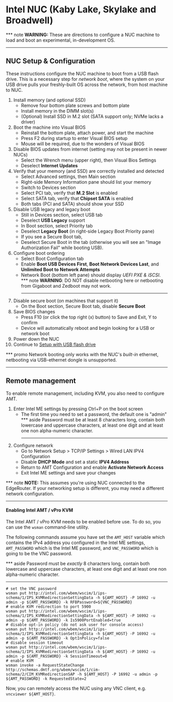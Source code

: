 # Intel NUC (Kaby Lake, Skylake and Broadwell)

*** note
__WARNING:__ These are directions to configure a NUC machine to load and
boot an experimental, in-development OS.
***

## NUC Setup & Configuration

These instructions configure the NUC machine to boot from a USB flash drive.
This is a necessary step for _network boot_, where the system on your USB
drive pulls your freshly-built OS across the network, from host machine to NUC.

1. Install memory (and optional SSD)
    + Remove four bottom plate screws and bottom plate
    + Install memory in the DIMM slot(s)
    + (Optional) Install SSD in M.2 slot (SATA support only; NVMe lacks a driver)
1. Boot the machine into Visual BIOS
    + Reinstall the bottom plate, attach power, and start the machine
    + Press F2 during startup to enter Visual BIOS setup
    + Mouse will be required, due to the wonders of Visual BIOS
1. Disable BIOS updates from internet (setting may not be present in newer NUCs)
    + Select the Wrench menu (upper right), then Visual Bios Settings
    + Deselect __Internet Updates__
1. Verify that your memory (and SSD) are correctly installed and detected
    + Select Advanced settings, then Main section
    + Right-side Memory Information pane should list your memory
    + Switch to Devices section
    + Select PCI tab, verify that __M.2 Slot__ is enabled
    + Select SATA tab, verify that __Chipset SATA__ is enabled
    + Both tabs (PCI and SATA) should show your SSD
1. Disable USB legacy and legacy boot
    + Still in Devices section, select USB tab
    + Deselect __USB Legacy__ support
    + In Boot section, select Priority tab
    + Deselect __Legacy Boot__ (in right-side Legacy Boot Priority pane)
    + If you see a Secure Boot tab,
    + Deselect Secure Boot in the tab (otherwise you will see an "Image
      Authorization Fail" while booting USB).
1. Configure boot ordering
    + Select Boot Configuration tab
    + Enable __Boot USB Devices First__, __Boot Network Devices Last__, and
     __Unlimited Boot to Network Attempts__
    + Network Boot (bottom left pane) should display _UEFI PXE & iSCSI_.
      *** note
      __WARNING__: DO NOT disable netbooting here or netbooting from Gigaboot and
      Zedboot may not work.
      ***
1. Disable secure boot (on machines that support it)
     + On the Boot section, Secure Boot tab, disable __Secure Boot__
1. Save BIOS changes
     + Press F10 (or click the top right (x) button) to Save and Exit, Y to confirm
     + Device will automatically reboot and begin looking for a USB or network boot
1. Power down the NUC
1. Continue to [Setup with USB flash drive](usb_setup.md)

*** promo
Network booting only works with the NUC's *built-in* ethernet, netbooting via
USB-ethernet dongle is unsupported.
***

## Remote management

To enable remote management, including KVM, you also need to configure
AMT.

1. Enter Intel ME settings by pressing Ctrl+P on the boot screen
    + The first time you need to set a password, the default one is "admin"
      *** aside
      Password must be at least 8 characters long, contain both lowercase and
      uppercase characters, at least one digit and at least one non alpha-numeric
      character.
      ***
1. Configure network
    + Go to Network Setup > TCP/IP Settings > Wired LAN IPV4 Configuration
    + Disable __DHCP Mode__ and set a static __IPV4 Address__
    + Return to AMT Configuration and enable __Activate Network Access__
    + Exit Intel ME settings and save your changes

*** note
__NOTE:__ This assumes you're using NUC connected to the EdgeRouter. If
your networking setup is different, you may need a different network
configuration.
***

#### Enabling Intel AMT / vPro KVM

The Intel AMT / vPro KVM needs to be enabled before use. To do so, you
can use the `wsman` command-line utility.

The following commands assume you have set the `AMT_HOST` variable which
contains the IPv4 address you configured in the Intel ME settings,
`AMT_PASSWORD` which is the Intel ME password, and `VNC_PASSWORD` which
is going to be the VNC password.

*** aside
Password must be _exactly_ 8 characters long, contain both lowercase and
uppercase characters, at least one digit and at least one non alpha-numeric
character.
***

```
# set the VNC password
wsman put http://intel.com/wbem/wscim/1/ips-schema/1/IPS_KVMRedirectionSettingData -h ${AMT_HOST} -P 16992 -u admin -p ${AMT_PASSWORD} -k RFBPassword=${VNC_PASSWORD}
# enable KVM redirection to port 5900
wsman put http://intel.com/wbem/wscim/1/ips-schema/1/IPS_KVMRedirectionSettingData -h ${AMT_HOST} -P 16992 -u admin -p ${AMT_PASSWORD} -k Is5900PortEnabled=true
# disable opt-in policy (do not ask user for console access)
wsman put http://intel.com/wbem/wscim/1/ips-schema/1/IPS_KVMRedirectionSettingData -h ${AMT_HOST} -P 16992 -u admin -p ${AMT_PASSWORD} -k OptInPolicy=false
# disable session timeout
wsman put http://intel.com/wbem/wscim/1/ips-schema/1/IPS_KVMRedirectionSettingData -h ${AMT_HOST} -P 16992 -u admin -p ${AMT_PASSWORD} -k SessionTimeout=0
# enable KVM
wsman invoke -a RequestStateChange http://schemas.dmtf.org/wbem/wscim/1/cim-schema/2/CIM_KVMRedirectionSAP -h ${AMT_HOST} -P 16992 -u admin -p ${AMT_PASSWORD} -k RequestedState=2
```

Now, you can remotely access the NUC using any VNC client, e.g.
`vncviewer ${AMT_HOST}`.

